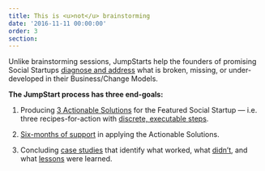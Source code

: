 ```yaml
---
title: This is <u>not</u> brainstorming
date: '2016-11-11 00:00:00'
order: 3
section: 
---
```

Unlike brainstorming sessions, JumpStarts help the founders of promising Social Startups <u>diagnose and address</u> what is broken, missing, or under-developed in their Business/Change Models.

**The JumpStart process has three end-goals:**

1.  Producing <u>3 Actionable Solutions</u> for the Featured Social Startup — i.e. three recipes-for-action with <u>discrete, executable steps</u>.

2.  <u>Six-months of support</u> in applying the Actionable Solutions.

3.  Concluding <u>case studies</u> that identify what worked, what <u>didn’t</u>, and what <u>lessons</u> were learned.
